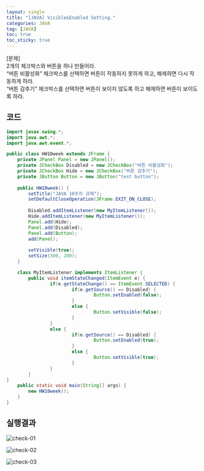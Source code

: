```yaml
---
layout: single
title: "[JAVA] Visible&Enabled Setting."
categories: JAVA
tag: [JAVA]
toc: true
toc_sticky: true
---
```


[문제]  
2개의 체크박스와 버튼을 하나 만들어라.  
“버튼 비활성화” 체크박스를 선택하면 버튼이 작동하지 못하게 하고, 해제하면 다시 작동하게 하라.  
“버튼 감추기” 체크박스를 선택하면 버튼이 보이지 않도록 하고 해제하면 버튼이 보이도록 하라.


## 코드

```java
import javax.swing.*;
import java.awt.*;
import java.awt.event.*;

public class HW10week extends JFrame {
	private JPanel Panel = new JPanel();
	private JCheckBox Disabled = new JCheckBox("버튼 비활성화");
	private JCheckBox Hide = new JCheckBox("버튼 감추기");
	private JButton Button = new JButton("test button");
	
	public HW10week() {		
        setTitle("JAVA 10주차 과제");
        setDefaultCloseOperation(JFrame.EXIT_ON_CLOSE);
       
        Disabled.addItemListener(new MyItemListener());
        Hide.addItemListener(new MyItemListener());
        Panel.add(Hide);
        Panel.add(Disabled);
        Panel.add(Button);
        add(Panel);
        
        setVisible(true);
        setSize(300, 200);
	}	

	class MyItemListener implements ItemListener {
        public void itemStateChanged(ItemEvent e) {
                if(e.getStateChange() == ItemEvent.SELECTED) {
                        if(e.getSource() == Disabled) {
                                Button.setEnabled(false);
                        }
                        else {
                                Button.setVisible(false);
                        }
                }
                else {
                        if(e.getSource() == Disabled) {
                                Button.setEnabled(true);
                        }
                        else {
                                Button.setVisible(true);
                        }
                }
        }
}   
	public static void main(String[] args) {
		new HW10week();
	}
}
```

## 실행결과

![check-01](../../images/2022-03-05-check-box/check-01.png)

![check-02](../../images/2022-03-05-check-box/check-02.png)

![check-03](../../images/2022-03-05-check-box/check-03.png)
